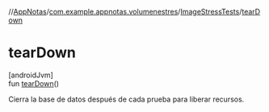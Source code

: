 //[AppNotas](../../../index.md)/[com.example.appnotas.volumenestres](../index.md)/[ImageStressTests](index.md)/[tearDown](tear-down.md)

# tearDown

[androidJvm]\
fun [tearDown](tear-down.md)()

Cierra la base de datos después de cada prueba para liberar recursos.
